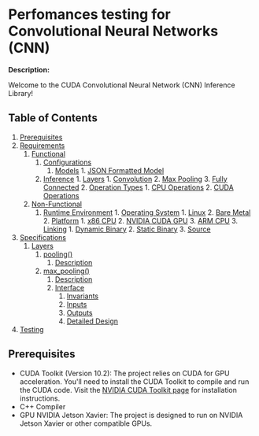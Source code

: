 # Perfomances testing for Convolutional Neural Networks (CNN)

**Description:**

Welcome to the CUDA Convolutional Neural Network (CNN) Inference Library!

## Table of Contents

1. [Prerequisites](#prerequisites)
2. [Requirements](#requirements)
	1. [Functional](#functional)
   		1. [Configurations](#configurations)
   			1. [Models](#models)
      				1. [JSON Formatted Model](#json-formatted-model)
   		2. [Inference](#inference)
      			1. [Layers](#layers)
         			1. [Convolution](#convolution)
         			2. [Max Pooling](#max-pooling)
         			3. [Fully Connected](#fully-connected)
            		2. [Operation Types](#operation-types)
               			1. [CPU Operations](#cpu-operations)
               			2. [CUDA Operations](#cuda-operations)
	2. [Non-Functional](#non-functional)
		1. [Runtime Environment](#runtime-environment)
            		1. [Operating System](#operating-system)
               			1. [Linux](#linux)
                  		2. [Bare Metal](#bare-metal)
            		2. [Platform](#platform)
               			1. [x86 CPU](#x86-cpu)
               			2. [NVIDIA CUDA GPU](#nvidia-cuda-gpu)
               			3. [ARM CPU](#arm-cpu)
            		3. [Linking](#linking)
               			1. [Dynamic Binary](#dynamic-binary)
               			2. [Static Binary](#static-binary)
            			3. [Source](#source)
3. [Specifications](#specifications)
	1. [Layers](#layers-1)
		1. [pooling()](#pooling)
			1. [Description](#description)
		2. [max_pooling()](#max_pooling)
			1. [Description](#description-1)
			2. [Interface](#interface)
				1. [Invariants](#invariants)
				2. [Inputs](#inputs)
				3. [Outputs](#outputs)
				4. [Detailed Design](#detailed-design)
4. [Testing](#testing)

## Prerequisites

- CUDA Toolkit (Version 10.2): The project relies on CUDA for GPU acceleration. You'll need to install the CUDA Toolkit to compile and run the CUDA code. Visit the [NVIDIA CUDA Toolkit page](https://developer.nvidia.com/cuda-toolkit) for installation instructions.
- C++ Compiler
- GPU NVIDIA Jetson Xavier: The project is designed to run on NVIDIA Jetson Xavier or other compatible GPUs.

